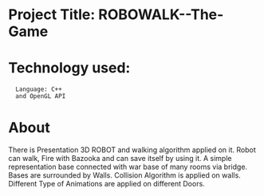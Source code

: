 # Project Title: ROBOWALK--The-Game

# Technology used:
      
      Language: C++
      and OpenGL API

# About
  There is Presentation 3D ROBOT and walking algorithm applied on it. Robot can walk, Fire with Bazooka and can save itself by                   using it.
  A simple representation base connected with war base of many rooms via bridge.
  Bases are surrounded by Walls. Collision Algorithm is applied on walls.
  Different Type of Animations are applied on different Doors.
